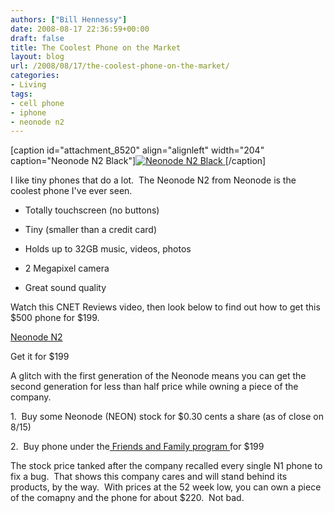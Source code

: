 ```yaml
---
authors: ["Bill Hennessy"]
date: 2008-08-17 22:36:59+00:00
draft: false
title: The Coolest Phone on the Market
layout: blog
url: /2008/08/17/the-coolest-phone-on-the-market/
categories:
- Living
tags:
- cell phone
- iphone
- neonode n2
---
```


[caption id="attachment_8520" align="alignleft" width="204" caption="Neonode N2 Black"][![Neonode N2 Black](https://hennessysview.com/wp-content/uploads/2008/08/neonoden2-204x300.jpg)
](https://FileURL)[/caption]

I like tiny phones that do a lot.  The Neonode N2 from Neonode is the coolest phone I've ever seen. 

* Totally touchscreen (no buttons)

* Tiny (smaller than a credit card)

* Holds up to 32GB music, videos, photos

* 2 Megapixel camera

* Great sound quality

Watch this CNET Reviews video, then look below to find out how to get this $500 phone for $199.

[Neonode N2](https://reviews.cnet.com/cell-phones/neonode-n2-black-unlocked/4505-6454_7-32815659.html)

Get it for $199

A glitch with the first generation of the Neonode means you can get the second generation for less than half price while owning a piece of the company.

1.  Buy some Neonode (NEON) stock for $0.30 cents a share (as of close on 8/15)

2.  Buy phone under the[ Friends and Family program ](https://investor.neonode.com/phoenix.zhtml?c=62246&p=irol-newsArticle&ID=1177224&highlight=)for $199

The stock price tanked after the company recalled every single N1 phone to fix a bug.  That shows this company cares and will stand behind its products, by the way.  With prices at the 52 week low, you can own a piece of the comapny and the phone for about $220.  Not bad.
